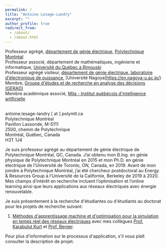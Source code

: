 ```yaml
---
permalink: /
title: "Antoine Lesage-Landry"
excerpt: ""
author_profile: true
redirect_from: 
  - /about/
  - /about.html
---
```

Professeur agrégé, [département de génie électrique](https://www.polymtl.ca/expertises/lesage-landry-antoine), [Polytechnique Montréal](https://polymtl.ca/)<br />
Professeur associé, département de mathématiques, ingénierie et informatique, [Université du Québec à Rimouski](https://www.uqar.ca/luniversite/departements/departement-de-mathematiques-informatique-et-genie/)<br />
Professeur agrégé visiteur, [département de génie électrique, laboratoire d'électronique de puissance](https://pelab.imass.nagoya-u.ac.jp/member-english/), [Université Nagoya]https://en.nagoya-u.ac.jp/)<br />
Membre, [Groupe d'études et de recherche en analyse des décisions (GERAD)](https://www.gerad.ca/fr/people/antoine-lesage-landry)<br />
Membre académique associé, [Mila - Institut québécois d'intelligence artificielle](https://mila.quebec/personne/antoine-lesage-landry/)<br />
<br />


antoine.lesage-landry [ at ] polymtl.ca<br />
Polytechnique Montréal<br />
Pavillon Lassonde, M-5111 <br />
2500, chemin de Polytechnique<br />
Montréal, Québec, Canada<br />
H3T 1J4<br />


Je suis professeur agrégé au département de génie électrique de Polytechnique Montréal, QC, Canada. J’ai obtenu mon B.Ing. en génie physique de Polytechnique Montréal en 2015 et mon Ph.D. en génie électrique de l’Université de Toronto, ON, Canada, en 2019. Avant de mon joindre à Polytechnique Montréal, j’ai été chercheur postdoctoral au Energy & Resources Group à l’Université de la Californie, Berkeley de 2019 à 2020. Mes champs d’intérêt en recherche incluent l’optimisation et l’online learning ainsi que leurs applications aux réseaux électriques avec énergie renouvelable.

<!--Je suis présentement à la recherche de nouveaux étudiants aux cycles supérieurs (maîtrise et doctorat) pour plusieurs [projets de recherche](http://alesagelandry.github.io/fr/MScPhD_LORER_fr.pdf). J’invite les étudiant.e.s intéressé.e.s à entreprendre une maîtrise ou un doctorat sous ma supervision à me contacter. Pour plus d'information sur le processus d'application, s'il vous plaît consulter la description de projet.-->

<!--Veuillez s’il vous plaît inclure une brève biographie et joindre un CV ainsi que vos relevés de notes récents.-->

<!--Je suis aussi spécifiquement à la recherche d'une étudiant ou d'un étudiant au doctorat (Ph.D.) pour ce [projet de recherche](http://alesagelandry.github.io/fr/ProjDesc_AlliancePDF_fr.pdf) fait en collaboration avec mes collègues [Prof. Dagdougi](https://www.polymtl.ca/expertises/dagdougui-hanane), [Prof. Audet](https://www.polymtl.ca/expertises/audet-charles) and [Prof. Le Digabel](https://www.polymtl.ca/expertises/le-digabel-sebastien). Pour plus d'information sur le processus d'application, s'il vous plaît consulter la description de projet.-->

<!--Je suis aussi spécifiquement à la recherche d'une étudiante ou d'un étudiant au doctorat pour ce [projet de recherche](http://alesagelandry.github.io/PhD_OnlineOptimization_fr.pdf) dans le domaine de l'optimisation en temps réel et des réseaux électriques renouvelables. Pour plus d'information sur le processus d'application, s'il vous plaît consulter la description de projet.-->


Je suis présentement à la recherche d'étudiantes ou d'étudiants au doctorat pour les projets de recherche suivant:
1. [Méthodes d'apprentissage machine et d'optimisation pour la simulation en temps réel des réseaux électriques](http://alesagelandry.github.io/PhD_Simulations_fr.pdf) avec mes collègues [Prof. Karabulut Kurt](https://www.polymtl.ca/expertises/karabulut-kurt-gunes) et [Prof. Berger](https://www.uqar.ca/professeurs/berger-maxime/).
<!--2. [Modélisation 3D des canaux de communicaiton et des réseaux de drones pour une utilisation dense et harmonieuse du spectre](http://alesagelandry.github.io/PhD_3DH_fr.pdf) avec ma collègue [Prof. Karabulut Kurt](https://www.polymtl.ca/expertises/karabulut-kurt-gunes).-->

Pour plus d'information sur le processus d'application, s'il vous plaît consulter la description de projet.